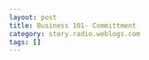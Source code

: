 ```yaml
---
layout: post
title: Business 101- Committment
category: story.radio.weblogs.com
tags: []
---
```

<head>
<meta http-equiv="Content-Type" content="text/html; charset=UTF-8">
    <meta http-equiv="Expires" content="Mon, 01 Jan 1990 01:00:00 GMT">
    <title>Business 101: Committment</title>
    <style type="text/css">
      body {
        margin-top: 0px;
        margin-left: 0px;
        margin-right: 0px;
        margin-bottom: 0px;
        }

      body, td, p {
        font-family: verdana, sans-serif;
        font-size: 90%;
        }

      h2 { 
        font-family: Verdana, Arial, Helvetica, sans-serif; font-size: 24px; font-weight: bold
        }
      .header {
        font-family: Verdana, Arial, Helvetica, sans-serif; font-size: 40px; font-weight: bold
        }
      .realsmall {
        font-family: Verdana, Arial, Helvetica, sans-serif; font-size: 9px;
        }
      .small {
        font-family: Verdana, Arial, Helvetica, sans-serif; font-size: 10px;
        }
      </style>
    </head>

| 

 |

| ![](http://radio.weblogs.com/0103807/images/trans60x60.gif)  
 | Last updated: 7/3/2002; 8:18:23 PM  
 | ![](http://radio.weblogs.com/0103807/images/trans60x60.gif) |

| ![](http://radio.weblogs.com/0103807/images/trans60x1.gif)  
 | 

<font size="+3"><b><a href="http://radio.weblogs.com/0103807/" style="color:black; text-decoration:none">The FuzzyBlog!</a></b></font>  
_Marketing 101. Consulting 101. PHP Consulting. Random geeky stuff. I Blog Therefore I Am._

<font size="+1"><b>Business 101: Committment</b></font>

Commitment.&nbsp; This is a big scary word.&nbsp; And it's scary both in relationships and in business.&nbsp; In this essay, I'll talk to you about commitment in terms of a new business venture that Gretchen, my partner, and I, are in the process of entering.

Ever since I got involved with Radio, I've been engaged in, well, flirting -- with [Paolo](http://paolo.evectors.com/).&nbsp; No, no, no -- not that type of flirting.&nbsp; Paolo is the CEO of [www.evectors.com](http://www.evectors.com) and [www.evectors.it](http://www.evectors.it).&nbsp; eVectors is an Italian company focused on two things:

- The IdeaTools content management system 
- Service, Support and Implementation of web sites using IdeaTools or other technologies.&nbsp; 

If you think of eVectors as a very talented web development agency that also happens to write really good software and deploy great, MAINTAINABLE solutions then this is a pretty good analogy.&nbsp;

I'm not quite certain how Paolo and I started the "flirt" but I read his blog and he reads mine.&nbsp; He's fairly prominent in the Radio community so I some how happened upon him.&nbsp; And the relationship just clicked.&nbsp; He's a few years younger than I am and the founder of eVectors just as I, once upon a time, founded NTERGAID.&nbsp; NTERGAID was a company I started with a partner (as Paolo had a partner) and then ran for 9 years before selling it to Dataware.&nbsp; I think the similarities in our background helped a lot as they often do.

Anyway, we started swapping emails and doing the IM dance, basically feeling each other out and, without saying so, thinking about ways to do business together.&nbsp; And then it happened.&nbsp; One day, out of the blue, Paolo asked me if I would be interested in handling sales for eVectors in the U.S.&nbsp; What happened was that, for the first time, Paolo had U.S. sales leads and he recognized that some local presence was needed.&nbsp; So he IM'd me.

I thought about this for about 30 seconds, IM'd my partner, she agreed, I IM'd&nbsp;Paolo&nbsp;"Yes -- Heck Yes!"&nbsp;and I was on the phone to the first lead about 5 minutes later.&nbsp; Three days after that we arranged to go to Italy for training, contract negotiations and doing the very, very important face to face meeting.&nbsp; About two days&nbsp;later I was in a car headed for Vermont for an in person sales call on a good prospect.&nbsp;&nbsp;

## This is Commitment

That's **Commitment**.&nbsp; He called.&nbsp; We answered.&nbsp; We took it seriously and we did it almost immediately.&nbsp; I'm not plugging my own horn here, and this wasn't a rash decision at all -- even though we did act quickly, but there's a good lesson here I think:

1. **Trust**.&nbsp; If you don't trust someone then you can't have commitment.&nbsp; Since I've been interacting with Paolo for some time and since I have access to his web site, his blog and what other people think about him (in comments on their blogs), I have a good feel for him. I trust him. 
2. **Be Opportunistic**.&nbsp; When you are a little company, and [we](http://www.fuzzygroup.net/) are, you need to grab opportunities where ever you can.&nbsp; Paolo contacted me, and after confirming it with my partner, I leaped onto it. 
3. **You Have to Act Quickly**.&nbsp; I knew that this didn't have to happen immediately and&nbsp;we could have waited for cheaper plane tickets.&nbsp; Here's why we didn't (and both of us made the decision, not just me): 
  - People's minds can change over time -- not to slam Paolo in any way -- but this happens.&nbsp; Going NOW means that it minimizes the risk. 
  - I strongly believe that business is all about people -- and face to face makes everything real.&nbsp; Virtual is fine and all that but once you meet someone face to face there is a **reality** that isn't present any other way. 
  - If this is a good thing then we need to show commitment and this is a very good way to do it.

## Wait: What's the Downside?

With any decision you need to think about the downside -- what if it goes wrong.&nbsp; For example, we could get to Italy and find out that this doesn't work at all -- for lots of reasons.&nbsp; Here was the logic trail that I used to think about the downside: In the worst-case situation:

We get to go to Venice (Paolo's offices are outside of Venice),   
in the summer and write it off our taxes.&nbsp;

Oh, hurt me more like this!&nbsp; What Pain! What Trauma!&nbsp; (Picture me laughing out loud and rolling on the floor with laughter -- a trip to Venice in the summer time sounds wonderful to me).&nbsp;

The real downside is that we're putting a lot of time into it and it might not work out.&nbsp; Here's what we are doing:

- learning the product 
- implementation of the English eVectors site 
- creating product literature 
- training materials and such 
- defining the product positioning

Given my somewhat embarrassing, prolific output of written text, this isn't all that hard for us to accomplish.&nbsp; I'm a \_fast\_ writer and Gretchen does great training materials and does a really good job addressing some of the, well, eccentricities in my writing that my fast pace seems to create.&nbsp; So when you think about it, there isn't all that much of a downside except for some lost time.&nbsp;

## Upside?

If the downside is minimal then the obvious question is "What's the upside?".&nbsp; This is a little harder to define since we haven't yet decided on the final structure, pricing, our role, etc.&nbsp; So we are going largely on faith here.&nbsp; We never talked about money at all (we did decide on initial U.S. pricing for the 1st 5 customers for IdeaTools, but not what we get).&nbsp; Here are some of the obvious upsides:

1. We get a great product to use for some of our consulting clients. 
2. There's definite money in reselling eVectors. 
3. We get to work with fantastic people.&nbsp; I've been hugely impressed with Paolo and the people from eVectors that I've worked with (Hi Simone).&nbsp; The longer I am in business, the more I realize that the technology, while interesting, is always subordinated to the people you work with.&nbsp; If the people relationships aren't good then it always fails -- no matter how good the technology is.

## Conclusion

It's hard to write a conclusion for this one -- since the relationship with Paolo is on going, I guess the conclusion is "Stay Tuned".&nbsp;

## Postscript

I was going to rewrite this entirely based on the results of our latest negotiation -- but I think it's better to be fully honest -- what started as a simple reseller relationship has become a full fledged subsidiary of eVectors, Srl (the Italian parent company) -- **eVectors North America** now exists with myself as Vice President of Marketing and my partner Gretchen as Vice President of Business Development.&nbsp; Even though there are still issues to be addressed, the level of trust that has developed from blogging is sufficient to bring this about -- and that is very, very profound.

&nbsp;

  
  

<script language="JavaScript" type="text/javascript"><!--
	var imageUrl = "http://subhonker6.userland.com/weblogStats/count.gif";
	var imageTag = "<img src=\"" + imageUrl + "?group=radio1&usernum=103807&referer=" + escape (document.referrer) + "\" height=\"1\" width=\"1\">";
	document.write (imageTag);
	//--></script>

 | ![](http://radio.weblogs.com/0103807/images/trans60x1.gif)  
 |
| ![](http://radio.weblogs.com/0103807/images/trans60x60.gif)  
 | Copyright 2002 © The FuzzyStuff  
 | ![](http://radio.weblogs.com/0103807/images/trans60x60.gif)  
 |

